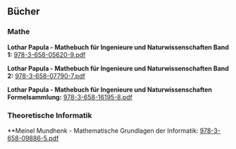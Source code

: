 ## Bücher

### Mathe

**Lothar Papula - Mathebuch für Ingenieure und Naturwissenschaften Band 1:**
[978-3-658-05620-9.pdf](file:///C:/Users/z0247951/Downloads/978-3-658-05620-9.pdf)

**Lothar Papula - Mathebuch für Ingenieure und Naturwissenschaften Band 2:**
[978-3-658-07790-7.pdf](file:///C:/Users/z0247951/Downloads/978-3-658-07790-7.pdf)

**Lothar Papula - Mathebuch für Ingenieure und Naturwissenschaften Formelsammlung:**
[978-3-658-16195-8.pdf](file:///C:/Users/z0247951/Downloads/978-3-658-16195-8.pdf)

### Theoretische Informatik

**Meinel Mundhenk - Mathematische Grundlagen der Informatik:
[978-3-658-09886-5.pdf](file:///C:/Users/z0247951/Downloads/978-3-658-09886-5.pdf)
